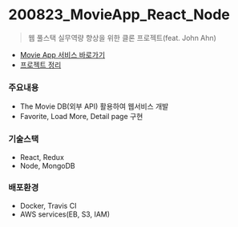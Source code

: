 # 200823_MovieApp_React_Node
> 웹 풀스택 실무역량 향상을 위한 클론 프로젝트(feat. John Ahn)
* [Movie App 서비스 바로가기](http://movieapp-env.eba-rpkddmg5.ap-northeast-2.elasticbeanstalk.com/)
* [프로젝트 정리](https://www.notion.so/Movie-App-Project-a4ee1766d86f45888554e00969c1dcd3)


### 주요내용
* The Movie DB(외부 API) 활용하여 웹서비스 개발
* Favorite, Load More, Detail page 구현


### 기술스택
* React, Redux
* Node, MongoDB
### 배포환경
* Docker, Travis CI
* AWS services(EB, S3, IAM)
